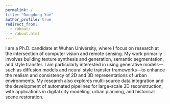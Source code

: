 ```yaml
---
permalink: /
title: "Dongdong Yue"
author_profile: true
redirect_from: 
  - /about/
  - /about.html
---
```


I am a Ph.D. candidate at Wuhan University, where I focus on research at the intersection of computer vision and remote sensing. My work primarily involves building texture synthesis and generation, semantic segmentation, and style transfer. I am particularly interested in using generative models—such as diffusion models and neural style transfer frameworks—to enhance the realism and consistency of 2D and 3D representations of urban environments.
My research also explores multi-source data integration and the development of automated pipelines for large-scale 3D reconstruction, with applications in digital city modeling, urban planning, and historical scene restoration.
